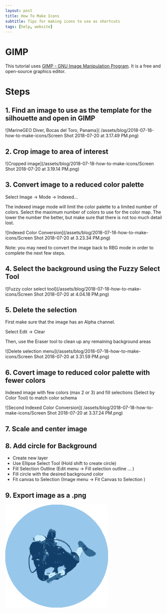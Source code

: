 ```yaml
---
layout: post
title: How To Make Icons
subtitle: Tips for making icons to use as shortcuts
tags: [help, website]
---
```


# GIMP

This tutorial uses [GIMP - GNU Image Manipulation Program](https://www.gimp.org/). It is a free and open-source graphics editor.

# Steps

## 1. Find an image to use as the template for the silhouette and open in GIMP

  ![MarineGEO Diver, Bocas del Toro, Panama]( /assets/blog/2018-07-18-how-to-make-icons/Screen Shot 2018-07-20 at 3.17.49 PM.png)

## 2. Crop image to area of interest

  ![Cropped image](/assets/blog/2018-07-18-how-to-make-icons/Screen Shot 2018-07-20 at 3.19.14 PM.png)

## 3. Convert image to a reduced color palette  

Select Image -> Mode -> Indexed...

The indexed image mode will limit the color palette to a limited number of colors.
Select the maximum number of colors to use for the color map. The lower the number the better, but make sure that there is not too much detail lost.

![Indexed Color Conversion](/assets/blog/2018-07-18-how-to-make-icons/Screen Shot 2018-07-20 at 3.23.34 PM.png)

Note: you may need to convert the image back to RBG mode in order to complete the next few steps.

## 4. Select the background using the Fuzzy Select Tool

  ![Fuzzy color select tool](/assets/blog/2018-07-18-how-to-make-icons/Screen Shot 2018-07-20 at 4.04.18 PM.png)

## 5. Delete the selection

First make sure that the image has an Alpha channel.

Select Edit -> Clear

Then, use the Eraser tool to clean up any remaining background areas

![Delete selection menu](/assets/blog/2018-07-18-how-to-make-icons/Screen Shot 2018-07-20 at 3.31.59 PM.png)

## 6. Covert image to reduced color palette with fewer colors

Indexed image with few colors (max 2 or 3) and fill selections (Select by Color Tool) to match color schema

![Second Indexed Color Conversion]( /assets/blog/2018-07-18-how-to-make-icons/Screen Shot 2018-07-20 at 3.37.24 PM.png)

## 7. Scale and center image

## 8. Add circle for Background

 - Create new layer
 - Use Ellipse Select Tool (Hold shift to create circle)
 - Fill Selection Outline (Edit menu -> Fill selection outline ... )
 - Fill circle with the desired background color
 - Fit canvas to Selection (Image menu -> Fit Canvas to Selection )

## 9. Export image as a .png

 ![Final Icon of a diver](/img/scuba_diver.png)
